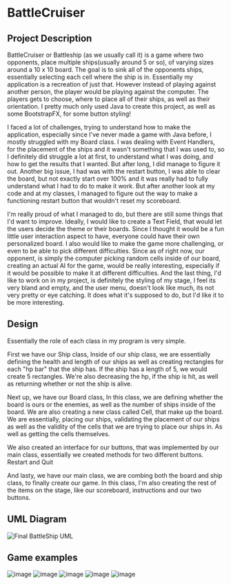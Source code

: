 # BattleCruiser

## Project Description

BattleCruiser or Battleship (as we usually call it) is a game where two opponents, place multiple ships(usually around 5 or so), of varying sizes around a 10 x 10 board.
The goal is to sink all of the opponents ships, essentially selecting each cell where the ship is in. Essentially my application is a recreation of just that.
However instead of playing against another person, the player would be playing against the computer. The players gets to choose, where to place all of their ships, as well as their orientation.
I pretty much only used Java to create this project, as well as some BootstrapFX, for some button styling!

I faced a lot of challenges, trying to understand how to make the application, especially since I've never made a game with Java before, I mostly struggled with my Board class.
I was dealing with Event Handlers, for the placement of the ships and it wasn't something that I was used to, so I definitely did struggle a lot at first, to understand what I was doing, and how to get the results that I wanted.
But after long, I did manage to figure it out. Another big issue, I had was with the restart button, I was able to clear the board, but not exactly start over 100% and it was really had to fully understand what I had to do to make it work.
But after another look at my code and at my classes, I managed to figure out the way to make a functioning restart button that wouldn't reset my scoreboard.

I'm really proud of what I managed to do, but there are still some things that I'd want to improve. Ideally, I would like to create a Text Field, that would let the users decide the theme or their boards.
Since I thought it would be a fun little user interaction aspect to have, everyone could have their own personalized board. I also would like to make the game more challenging, or even to  be able to pick different difficulties.
Since as of right now, our opponent, is simply the computer picking random cells inside of our board, creating an actual AI for the game, would be really interesting, especially if it would be possible to make it at different difficulties.
And the last thing, I'd like to work on in my project, is definitely the styling of my stage, I feel its very bland and empty, and the user menu, doesn't look like much, its not very pretty or eye catching.
It does what it's supposed to do, but I'd like it to be more interesting.


## Design

Essentially the role of each class in my program is very simple. 

First we have our Ship class,
Inside of our ship class, we are essentially defining the health and length of our ships as well as creating rectangles for each "hp bar" that the ship has. If the ship has a length of 5, we would create 5 rectangles.
We're also decreasing the hp, if the ship is hit, as well as returning whether or not the ship is alive.

Next up, we have our Board class,
In this class, we are defining whether the board is ours or the enemies, as well as the number of ships inside of the board. We are also creating a new class called Cell, that make up the board.
We are essentially, placing our ships, validating the placement of our ships as well as the validity of the cells that we are trying to place our ships in. As well as getting the cells themselves.

We also created an interface for our buttons, that was implemented by our main class, essentially we created methods for two different buttons. Restart and Quit

And lasty, we have our main class, we are combing both the board and ship class, to finally create our game. In this class, I'm also creating the rest of the items on the stage, like our scoreboard, instructions and our two buttons.

## UML Diagram
![Final BattleShip UML](https://user-images.githubusercontent.com/81866531/170390868-70c40d07-9b18-4fe1-a18a-92fa43f952d8.jpeg)

## Game examples
![image](https://user-images.githubusercontent.com/81866531/170391156-b420af02-9a3f-4a2c-a119-a0a68d44d9f1.png)
![image](https://user-images.githubusercontent.com/81866531/170391341-fc964bf2-e874-46e8-8df2-17de06498d61.png)
![image](https://user-images.githubusercontent.com/81866531/170391485-dea053c4-5499-43e8-9c66-3f2f768a7e26.png)
![image](https://user-images.githubusercontent.com/81866531/170391578-52ff7390-6efb-415e-b43b-5248e5a68ffe.png)
![image](https://user-images.githubusercontent.com/81866531/170391597-8601168f-4c24-48f3-992e-622cfa400db3.png)





